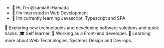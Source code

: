 - 👋 Hi, I’m @samiaAliHamada
- 👀 I’m interested in Web Development
- 🌱 I’m currently learning Javascript, Typescript and SPA

🤔   Exploring new technologies and developing software solutions and quick hacks.
🎓   Self learner.
💼   Working as a Front-end developer.
🌱   Learning more about Web Technologies, Systems Design and Dev-ops.

<!---
samiaAliHamada/samiaAliHamada is a ✨ special ✨ repository because its `README.md` (this file) appears on your GitHub profile.
You can click the Preview link to take a look at your changes.
--->
